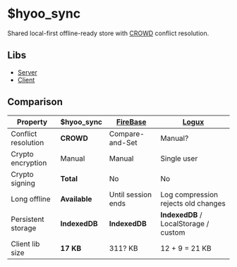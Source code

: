 # $hyoo_sync

Shared local-first offline-ready store with [CROWD](https://github.com/hyoo-ru/crowd.hyoo.ru) conflict resolution.

## Libs

- [Server](https://github.com/hyoo-ru/sync.hyoo.ru/tree/master/server)
- [Client](https://github.com/hyoo-ru/sync.hyoo.ru/tree/master/client)

## Comparison

| Property            | **$hyoo_sync** | [FireBase](https://firebase.google.com/) | [Logux](https://logux.io/)
|---------------------|----------------|--------------------|---------------------------
| Conflict resolution | **CROWD**      | Compare-and-Set    | Manual?
| Crypto encryption   | Manual         | Manual             | Single user
| Crypto signing      | **Total**      | No                 | No
| Long offline        | **Available**  | Until session ends | Log compression rejects old changes
| Persistent storage  | **IndexedDB**  | **IndexedDB**      | **IndexedDB** / LocalStorage / custom
| Client lib size     | **17 KB**      | 311? KB            | 12 + 9 = 21 KB
